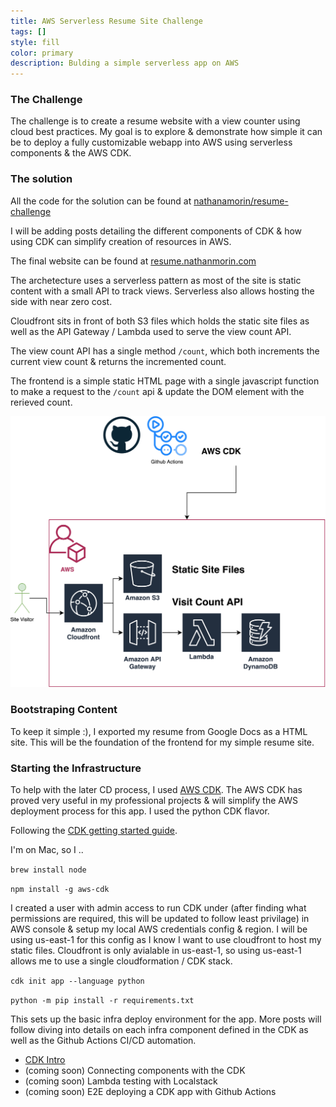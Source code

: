```yaml
---
title: AWS Serverless Resume Site Challenge
tags: []
style: fill
color: primary
description: Bulding a simple serverless app on AWS
---
```


### The Challenge

The challenge is to create a resume website with a view counter using cloud best practices.  My goal is to explore & demonstrate how simple it can be to deploy a fully customizable webapp into AWS using serverless components & the AWS CDK.

### The solution

All the code for the solution can be found at [nathanamorin/resume-challenge](https://github.com/nathanamorin/resume-challenge)

I will be adding posts detailing the different components of CDK & how using CDK can simplify creation of resources in AWS.

The final website can be found at [resume.nathanmorin.com](https://resume.nathanmorin.com/)

The archetecture uses a serverless pattern as most of the site is static content with a small API to track views.  Serverless also allows hosting the side with near zero cost.

Cloudfront sits in front of both S3 files which holds the static site files as well as the API Gateway / Lambda used to serve the view count API.

The view count API has a single method ```/count```, which both increments the current view count & returns the incremented count.

The frontend is a simple static HTML page with a single javascript function to make a request to the ```/count``` api & update the DOM element with the rerieved count.

![Resume Site Diagram](/assets/img/resume-site-diagram.jpg)

### Bootstraping Content

To keep it simple :), I exported my resume from Google Docs as a HTML site.  This will be the foundation of the frontend for my simple resume site.

### Starting the Infrastructure

To help with the later CD process, I used [AWS CDK](https://docs.aws.amazon.com/cdk/latest/guide/getting_started.html).  The AWS CDK has proved very useful in my professional projects & will simplify the AWS deployment process for this app.  I used the python CDK flavor.

Following the [CDK getting started guide](https://docs.aws.amazon.com/cdk/latest/guide/getting_started.html).

I'm on Mac, so I ..

```brew install node```

```npm install -g aws-cdk```

I created a user with admin access to run CDK under (after finding what permissions are required, this will be updated to follow least privilage) in AWS console & setup my local AWS credentials config & region.  I will be using us-east-1 for this config as I know I want to use cloudfront to host my static files.  Cloudfront is only avialable in us-east-1, so using us-east-1 allows me to use a single cloudformation / CDK stack.

```cdk init app --language python```

```python -m pip install -r requirements.txt```

This sets up the basic infra deploy environment for the app.  More posts will follow diving into details on each infra component defined in the CDK as well as the Github Actions CI/CD automation.

+ [CDK Intro](/articles/cdk-intro)
+ (coming soon) Connecting components with the CDK
+ (coming soon) Lambda testing with Localstack
+ (coming soon) E2E deploying a CDK app with Github Actions

